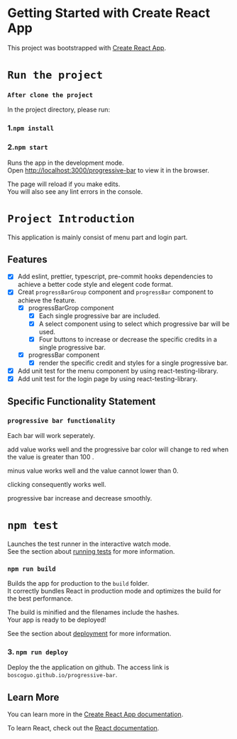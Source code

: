 # Getting Started with Create React App

This project was bootstrapped with [Create React App](https://github.com/facebook/create-react-app).

# `Run the project`

### `After clone the project`

In the project directory, please run:


### 1.`npm install`


### 2.`npm start`

Runs the app in the development mode.\
Open [http://localhost:3000/progressive-bar](http://localhost:3000) to view it in the browser.

The page will reload if you make edits.\
You will also see any lint errors in the console.

# `Project Introduction`
This application is mainly consist of menu part and login part.

## Features
- [x] Add eslint, prettier, typescript, pre-commit hooks dependencies to achieve a better code style and elegent code format.
- [x] Creat `progressBarGroup` component and `progressBar` component to achieve the feature.
     - [x] progressBarGrop component
          - [x] Each single progressive bar are included.
          - [x] A select component using to select which progressive bar will be used.
          - [x] Four buttons to increase or decrease the specific credits in a single progressive bar.
     - [x] progressBar component
          - [x] render the specific credit and styles for a single progressive bar.
- [x] Add unit test for the menu component by using react-testing-library.
- [x] Add unit test for the login page by using react-testing-library.

## Specific Functionality Statement  

### `progressive bar functionality`
Each bar will work seperately.

add value works well and the progressive bar color will change to red when the value is greater than 100 .

minus value works well and the value cannot lower than 0.

clicking consequently works well.

progressive bar increase and decrease smoothly.


# `npm test`

Launches the test runner in the interactive watch mode.\
See the section about [running tests](https://facebook.github.io/create-react-app/docs/running-tests) for more information.


### `npm run build`

Builds the app for production to the `build` folder.\
It correctly bundles React in production mode and optimizes the build for the best performance.

The build is minified and the filenames include the hashes.\
Your app is ready to be deployed!

See the section about [deployment](https://facebook.github.io/create-react-app/docs/deployment) for more information.


### 3. `npm run deploy`

Deploy the the application on github. The access link is `boscoguo.github.io/progressive-bar`.


## Learn More

You can learn more in the [Create React App documentation](https://facebook.github.io/create-react-app/docs/getting-started).

To learn React, check out the [React documentation](https://reactjs.org/).
